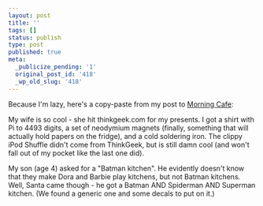 ```yaml
---
layout: post
title: ''
tags: []
status: publish
type: post
published: true
meta:
  _publicize_pending: '1'
  original_post_id: '418'
  _wp_old_slug: '418'
---
```

Because I'm lazy, here's a copy-paste from my post to <a href="http://cafe.gomorning.com/">Morning Cafe</a>:

My wife is so cool - she hit thinkgeek.com for my presents.  I got a shirt with Pi to 4493 digits, a set of neodymium magnets (finally, something that will actually hold papers on the fridge), and a cold soldering iron.  The clippy iPod Shuffle didn't come from ThinkGeek, but is still damn cool (and won't fall out of my pocket like the last one did).

My son (age 4) asked for a "Batman kitchen".  He evidently doesn't know that they make Dora and Barbie play kitchens, but not Batman kitchens.  Well, Santa came though - he got a Batman AND Spiderman AND Superman kitchen.  (We found a generic one and some decals to put on it.)
